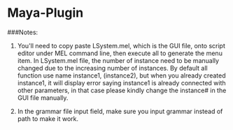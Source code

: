 # Maya-Plugin

###Notes:
1. You'll need to copy paste LSystem.mel, which is the GUI file, onto script editor under MEL command line, then execute all to generate the menu item. In LSystem.mel file, the number of instance need to be manually changed due to the increasing number of instances. By default all function use name instance1, (instance2), but when you already created instance1, it will display error saying instance1 is already connected with other parameters, in that case please kindly change the instance# in the GUI file manually. 

2.  In the grammar file input field, make sure you input grammar instead of path to make it work.
